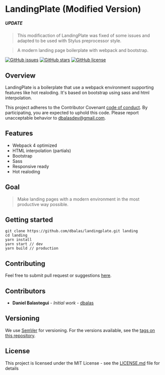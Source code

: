 # LandingPlate (Modified Version)

##### UPDATE
> This modificaction of LandingPlate was fixed of some issues and adapted to be used with Stylus preprocessor style.

> A modern landing page boilerplate with webpack and bootstrap.

[![GitHub issues](https://img.shields.io/github/issues/dbalas/landingplate.svg?style=flat-square)](https://github.com/dbalas/landingplate/issues)
[![GitHub stars](https://img.shields.io/github/stars/dbalas/landingplate.svg?style=flat-square)](https://github.com/dbalas/landingplate/stargazers)
[![GitHub license](https://img.shields.io/github/license/dbalas/landingplate.svg?style=flat-square)](https://github.com/dbalas/landingplate/blob/master/LICENSE.md)

## Overview

LandingPlate is a boilerplate that use a webpack environment supporting features like hot realoding. It's based on bootstrap using sass and html interpolation.

This project adheres to the Contributor Covenant [code of conduct](CODE_OF_CONDUCT.md).
By participating, you are expected to uphold this code. Please report unacceptable behavior to [dbalasdev@gmail.com](mailto:dbalasdev@gmail.com).

## Features

* Webpack 4 optimized
* HTML interpolation (partials)
* Bootstrap
* Sass
* Responsive ready
* Hot realoding

## Goal

> Make landing pages with a modern environment in the most productive way possible.

## Getting started

```
git clone https://github.com/dbalas/landingplate.git landing
cd landing
yarn install
yarn start // dev
yarn build // production
```

## Contributing

Feel free to submit pull request or suggestions [here](https://github.com/dbalas/landingplate/issues/new).

## Contributors

* **Daniel Balastegui** - *Initial work* - [dbalas](https://github.com/dbalas)

## Versioning

We use [SemVer](http://semver.org/) for versioning. For the versions available, see the [tags on this repository](https://github.com/dbalas/landingplate/tags).

## License

This project is licensed under the MIT License - see the [LICENSE.md](LICENSE.md) file for details
